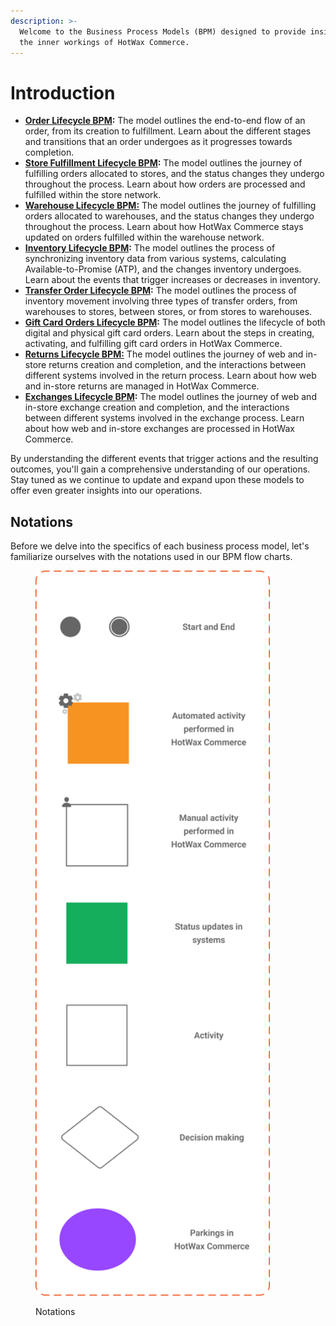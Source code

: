 ```yaml
---
description: >-
  Welcome to the Business Process Models (BPM) designed to provide insights into
  the inner workings of HotWax Commerce.
---
```


# Introduction

* [**Order Lifecycle BPM**](https://docs.hotwax.co/documents/learn-hotwax-oms/business-process-models/order-lifecycle)**:** The model outlines the end-to-end flow of an order, from its creation to fulfillment. Learn about the different stages and transitions that an order undergoes as it progresses towards completion.
* [**Store Fulfillment Lifecycle BPM**](https://docs.hotwax.co/documents/learn-hotwax-oms/business-process-models/store-fulfillment-lifecycle)**:** The model outlines the journey of fulfilling orders allocated to stores, and the status changes they undergo throughout the process. Learn about how orders are processed and fulfilled within the store network.
* [**Warehouse Lifecycle BPM:**](https://docs.hotwax.co/documents/learn-hotwax-oms/business-process-models/warehouse-fulfillment-lifecycle) The model outlines the journey of fulfilling orders allocated to warehouses, and the status changes they undergo throughout the process. Learn about how HotWax Commerce stays updated on orders fulfilled within the warehouse network.
* [**Inventory Lifecycle BPM**](https://docs.hotwax.co/documents/learn-hotwax-oms/business-process-models/inventory-lifecycle)**:** The model outlines the process of synchronizing inventory data from various systems, calculating Available-to-Promise (ATP), and the changes inventory undergoes. Learn about the events that trigger increases or decreases in inventory.
* [**Transfer Order Lifecycle BPM**](https://docs.hotwax.co/documents/learn-hotwax-oms/business-process-models/transferorder-lifecycle)**:** The model outlines the process of inventory movement involving three types of transfer orders, from warehouses to stores, between stores, or from stores to warehouses.
* [**Gift Card Orders Lifecycle BPM**](https://docs.hotwax.co/documents/learn-hotwax-oms/business-process-models/giftcard-orders-lifecycle)**:** The model outlines the lifecycle of both digital and physical gift card orders. Learn about the steps in creating, activating, and fulfilling gift card orders in HotWax Commerce.
* [**Returns Lifecycle BPM:**](https://docs.hotwax.co/documents/learn-hotwax-oms/business-process-models/returns-lifecycle) The model outlines the journey of web and in-store returns creation and completion, and the interactions between different systems involved in the return process. Learn about how web and in-store returns are managed in HotWax Commerce.
* [**Exchanges Lifecycle BPM**](https://docs.hotwax.co/documents/learn-hotwax-oms/business-process-models/exchanges-lifecycle)**:** The model outlines the journey of web and in-store exchange creation and completion, and the interactions between different systems involved in the exchange process. Learn about how web and in-store exchanges are processed in HotWax Commerce.

By understanding the different events that trigger actions and the resulting outcomes, you'll gain a comprehensive understanding of our operations. Stay tuned as we continue to update and expand upon these models to offer even greater insights into our operations.

## Notations

Before we delve into the specifics of each business process model, let's familiarize ourselves with the notations used in our BPM flow charts.

<figure><img src="../.gitbook/assets/notations.png" alt="" width="375"><figcaption><p>Notations</p></figcaption></figure>
